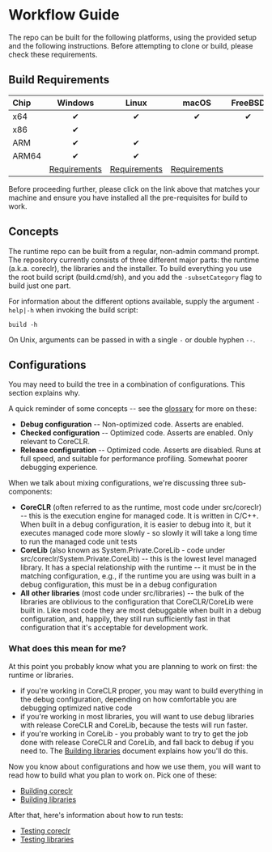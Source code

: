 # Workflow Guide

The repo can be built for the following platforms, using the provided setup and the following instructions. Before attempting to clone or build, please check these requirements.

## Build Requirements

| Chip  | Windows  | Linux    | macOS    | FreeBSD  |
| :---- | :------: | :------: | :------: | :------: |
| x64   | &#x2714; | &#x2714; | &#x2714; | &#x2714; |
| x86   | &#x2714; |          |          |          |
| ARM   | &#x2714; | &#x2714; |          |          |
| ARM64 | &#x2714; | &#x2714; |          |          |
|       | [Requirements](requirements/windows-requirements.md) | [Requirements](requirements/linux-requirements.md) | [Requirements](requirements/macos-requirements.md) |

Before proceeding further, please click on the link above that matches your machine and ensure you have installed all the pre-requisites for build to work.

## Concepts

The runtime repo can be built from a regular, non-admin command prompt. The repository currently consists of three different major parts: the runtime (a.k.a. coreclr), the libraries and the installer. To build everything you use the root build script (build.cmd/sh), and you add the `-subsetCategory` flag to build just one part.

For information about the different options available, supply the argument `-help|-h` when invoking the build script:
```
build -h
```
On Unix, arguments can be passed in with a single `-` or double hyphen `--`.

## Configurations

You may need to build the tree in a combination of configurations. This section explains why. 

A quick reminder of some concepts -- see the [glossary](../project/glossary.md) for more on these:

* **Debug configuration** -- Non-optimized code.  Asserts are enabled.
* **Checked configuration** -- Optimized code. Asserts are enabled.  Only relevant to CoreCLR.
* **Release configuration** -- Optimized code. Asserts are disabled. Runs at full speed, and suitable for performance profiling. Somewhat poorer debugging experience.

When we talk about mixing configurations, we're discussing three sub-components:
  
* **CoreCLR** (often referred to as the runtime, most code under src/coreclr) -- this is the execution engine for managed code. It is written in C/C++. When built in a debug configuration, it is easier to debug into it, but it executes managed code more slowly - so slowly it will take a long time to run the managed code unit tests
* **CoreLib** (also known as System.Private.CoreLib - code under src/coreclr/System.Private.CoreLib) -- this is the lowest level managed library. It has a special relationship with the runtime -- it must be in the matching configuration, e.g., if the runtime you are using was built in a debug configuration, this must be in a debug configuration
* **All other libraries** (most code under src/libraries) -- the bulk of the libraries are oblivious to the configuration that CoreCLR/CoreLib were built in. Like most code they are most debuggable when built in a debug configuration, and, happily, they still run sufficiently fast in that configuration that it's acceptable for development work.

### What does this mean for me?

At this point you probably know what you are planning to work on first: the runtime or libraries.

* if you're working in CoreCLR proper, you may want to build everything in the debug configuration, depending on how comfortable you are debugging optimized native code
* if you're working in most libraries, you will want to use debug libraries with release CoreCLR and CoreLib, because the tests will run faster.
* if you're working in CoreLib - you probably want to try to get the job done with release CoreCLR and CoreLib, and fall back to debug if you need to. The [Building libraries](building/libraries/README.md) document explains how you'll do this.

Now you know about configurations and how we use them, you will want to read how to build what you plan to work on. Pick one of these:

- [Building coreclr](building/coreclr/README.md)
- [Building libraries](building/libraries/README.md)

After that, here's information about how to run tests:

- [Testing coreclr](testing/coreclr/testing.md)
- [Testing libraries](testing/libraries/testing.md)